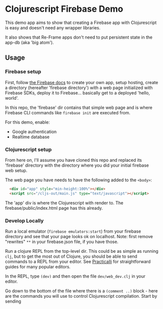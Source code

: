 # Clojurescript Firebase Demo

This demo app aims to show that creating a Firebase app with Clojurescript is easy and doesn't
need any wrapper libraries. 

It also shows that Re-Frame apps don't need to put persistent state in the app-db (aka 'big atom').

## Usage

### Firebase setup

First, follow [the Firebase docs](https://firebase.google.com/docs/web/setup) to create your own app,
 setup hosting, create a directory (hereafter 'firebase directory') with a web page initialized with Firebase SDKs, deploy it to Firebase... basically 
 get to a deployed 'hello, world'.
 
 In this repo, the 'firebase' dir contains that simple web page and is where Firebase CLI commands like 
 `firebase init` are executed from. 
 
 For this demo, enable:

* Google authentication
* Realtime database

### Clojurescript setup

From here on, I'll assume you have cloned this repo and replaced its 'firebase' 
directory with the directory where you did your initial firebase web setup.
  
The web page you have needs to have the following added to the `<body>`:

```html
  <div id="app" style="min-height:100%"></div>
  <script src="/cljs-out/main.js" type="text/javascript"></script>
```
The 'app' div is where the Clojurescript with render to. The firebase/public/index.html page has this already.

 
 
### Develop Locally

Run a local emulator (`firebase emulators:start`) from your firebase directory and see that your page looks ok
on localhost. Note: first remove "rewrites" `**` in your firebase.json file, if you have those.

Run a clojure REPL from the top-level dir. This could be as simple as running `clj`,
but to get the most out of Clojure, you should be able to send commands to a REPL from
your editor. See [Practicalli](http://practicalli.github.io/clojure/clojure-editors/) for 
straightforward guides for many popular editors. 

In the REPL, type `(dev)` and then open the file `dev/web_dev.clj` in your editor.

Go down to the bottom of the file where there is a `(comment ..)` block - here are 
the commands you will use to control Clojurescript compilation. Start by sending
